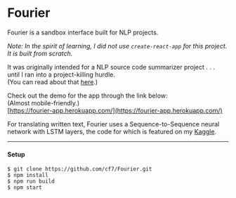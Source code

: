 # Fourier
Fourier is a sandbox interface built for NLP projects.

*Note: In the spirit of learning, I did not use `create-react-app` for this project. It is built from scratch.*

It was originally intended for a NLP source code summarizer project . . . until I ran into a project-killing hurdle.\
(You can read about that [here](https://github.com/cf7/Fourier/blob/main/docs/original_README.md).)

Check out the demo for the app through the link below:\
(Almost mobile-friendly.)\
[https://fourier-app.herokuapp.com/](https://fourier-app.herokuapp.com/)

For translating written text, Fourier uses a Sequence-to-Sequence neural network with LSTM layers, the code for which is featured on my [Kaggle](https://www.kaggle.com/cf1111/fourier4).

---

#### Setup

~~~
$ git clone https://github.com/cf7/Fourier.git
$ npm install
$ npm run build
$ npm start
~~~
